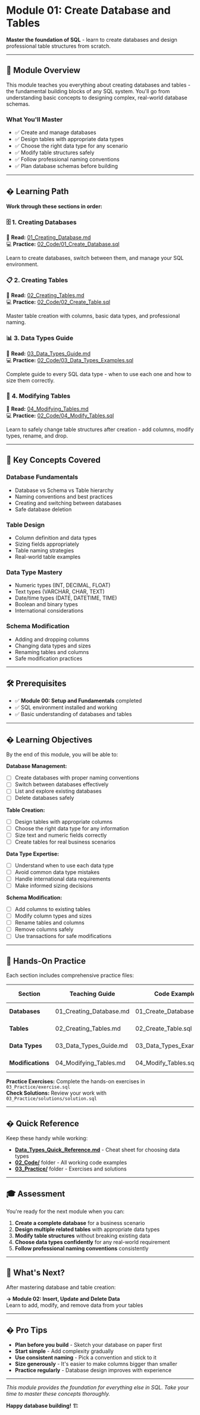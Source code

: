 ﻿# Module 01: Create Database and Tables

**Master the foundation of SQL** - learn to create databases and design professional table structures from scratch.

---

## 🎯 Module Overview

This module teaches you everything about creating databases and tables - the fundamental building blocks of any SQL system. You'll go from understanding basic concepts to designing complex, real-world database schemas.

### What You'll Master
- ✅ Create and manage databases
- ✅ Design tables with appropriate data types
- ✅ Choose the right data type for any scenario
- ✅ Modify table structures safely
- ✅ Follow professional naming conventions
- ✅ Plan database schemas before building

---

## � Learning Path

**Work through these sections in order:**

### 🗄️ **1. Creating Databases**
📖 **Read:** [01_Creating_Database.md](01_Creating_Database.md)  
💻 **Practice:** [02_Code/01_Create_Database.sql](../02_Code/01_Create_Database.sql)

Learn to create databases, switch between them, and manage your SQL environment.

### 📋 **2. Creating Tables**  
📖 **Read:** [02_Creating_Tables.md](02_Creating_Tables.md)  
💻 **Practice:** [02_Code/02_Create_Table.sql](../02_Code/02_Create_Table.sql)

Master table creation with columns, basic data types, and professional naming.

### 📊 **3. Data Types Guide**
📖 **Read:** [03_Data_Types_Guide.md](03_Data_Types_Guide.md)  
💻 **Practice:** [02_Code/03_Data_Types_Examples.sql](../02_Code/03_Data_Types_Examples.sql)

Complete guide to every SQL data type - when to use each one and how to size them correctly.

### 🔧 **4. Modifying Tables**
📖 **Read:** [04_Modifying_Tables.md](04_Modifying_Tables.md)  
💻 **Practice:** [02_Code/04_Modify_Tables.sql](../02_Code/04_Modify_Tables.sql)

Learn to safely change table structures after creation - add columns, modify types, rename, and drop.

---

## 🧠 Key Concepts Covered

### Database Fundamentals
- Database vs Schema vs Table hierarchy
- Naming conventions and best practices
- Creating and switching between databases
- Safe database deletion

### Table Design
- Column definition and data types
- Sizing fields appropriately
- Table naming strategies
- Real-world table examples

### Data Type Mastery
- Numeric types (INT, DECIMAL, FLOAT)
- Text types (VARCHAR, CHAR, TEXT)
- Date/time types (DATE, DATETIME, TIME)
- Boolean and binary types
- International considerations

### Schema Modification
- Adding and dropping columns
- Changing data types and sizes
- Renaming tables and columns
- Safe modification practices

---

## 🛠️ Prerequisites

- ✅ **Module 00: Setup and Fundamentals** completed
- ✅ SQL environment installed and working
- ✅ Basic understanding of databases and tables

---

## � Learning Objectives

By the end of this module, you will be able to:

**Database Management:**
- [ ] Create databases with proper naming conventions
- [ ] Switch between databases effectively
- [ ] List and explore existing databases
- [ ] Delete databases safely

**Table Creation:**
- [ ] Design tables with appropriate columns
- [ ] Choose the right data type for any information
- [ ] Size text and numeric fields correctly
- [ ] Create tables for real business scenarios

**Data Type Expertise:**
- [ ] Understand when to use each data type
- [ ] Avoid common data type mistakes
- [ ] Handle international data requirements
- [ ] Make informed sizing decisions

**Schema Modification:**
- [ ] Add columns to existing tables
- [ ] Modify column types and sizes
- [ ] Rename tables and columns
- [ ] Remove columns safely
- [ ] Use transactions for safe modifications

---

## 🧪 Hands-On Practice

Each section includes comprehensive practice files:

| Section | Teaching Guide | Code Examples | Practice Exercises |
|---------|----------------|---------------|-------------------|
| **Databases** | 01_Creating_Database.md | 01_Create_Database.sql | In exercises.sql |
| **Tables** | 02_Creating_Tables.md | 02_Create_Table.sql | In exercises.sql |
| **Data Types** | 03_Data_Types_Guide.md | 03_Data_Types_Examples.sql | In exercises.sql |
| **Modifications** | 04_Modifying_Tables.md | 04_Modify_Tables.sql | In exercises.sql |

**Practice Exercises:** Complete the hands-on exercises in `03_Practice/exercise.sql`  
**Check Solutions:** Review your work with `03_Practice/solutions/solution.sql`

---

## � Quick Reference

Keep these handy while working:

- **[Data_Types_Quick_Reference.md](Data_Types_Quick_Reference.md)** - Cheat sheet for choosing data types
- **[02_Code/](../02_Code/)** folder - All working code examples
- **[03_Practice/](../03_Practice/)** folder - Exercises and solutions

---

## 🎓 Assessment

You're ready for the next module when you can:

1. **Create a complete database** for a business scenario
2. **Design multiple related tables** with appropriate data types
3. **Modify table structures** without breaking existing data
4. **Choose data types confidently** for any real-world requirement
5. **Follow professional naming conventions** consistently

---

## 🚀 What's Next?

After mastering database and table creation:

**→ Module 02: Insert, Update and Delete Data**  
Learn to add, modify, and remove data from your tables

---

## � Pro Tips

- **Plan before you build** - Sketch your database on paper first
- **Start simple** - Add complexity gradually
- **Use consistent naming** - Pick a convention and stick to it
- **Size generously** - It's easier to make columns bigger than smaller
- **Practice regularly** - Database design improves with experience

---

*This module provides the foundation for everything else in SQL. Take your time to master these concepts thoroughly.*

**Happy database building!** 🏗️
